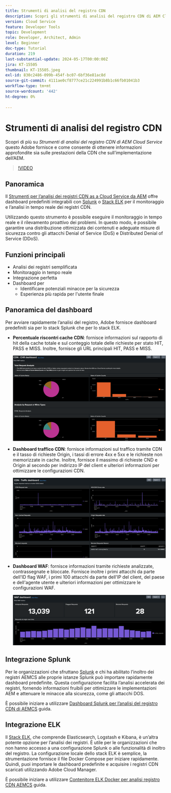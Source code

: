 ```yaml
---
title: Strumenti di analisi del registro CDN
description: Scopri gli strumenti di analisi del registro CDN di AEM Cloud Service forniti da Adobe e come questi consentono di ottenere informazioni sia sulle prestazioni della CDN che sull’implementazione dell’AEM.
version: Cloud Service
feature: Developer Tools
topic: Development
role: Developer, Architect, Admin
level: Beginner
doc-type: Tutorial
duration: 219
last-substantial-update: 2024-05-17T00:00:00Z
jira: KT-15505
thumbnail: KT-15505.jpeg
exl-id: 830c2486-099b-454f-bc07-6bf36e81ac8d
source-git-commit: 4111ae0cf8777ce21c224991b8b1c66fb01041b3
workflow-type: tm+mt
source-wordcount: '442'
ht-degree: 0%

---
```


# Strumenti di analisi del registro CDN

Scopri di più su _Strumenti di analisi del registro CDN di AEM Cloud Service_ questo Adobe fornisce e come consente di ottenere informazioni approfondite sia sulle prestazioni della CDN che sull’implementazione dell’AEM.
 
>[!VIDEO](https://video.tv.adobe.com/v/3429177?quality=12&learn=on)

## Panoramica

Il [Strumenti per l’analisi dei registri CDN as a Cloud Service da AEM](https://github.com/adobe/AEMCS-CDN-Log-Analysis-Tooling) offre dashboard predefiniti integrabili con [Splunk](https://www.splunk.com/en_us/products/observability-cloud.html) o [Stack ELK](https://www.elastic.co/elastic-stack) per il monitoraggio e l’analisi in tempo reale dei registri CDN.

Utilizzando questo strumento è possibile eseguire il monitoraggio in tempo reale e il rilevamento proattivo dei problemi. In questo modo, è possibile garantire una distribuzione ottimizzata dei contenuti e adeguate misure di sicurezza contro gli attacchi Denial of Service (DoS) e Distributed Denial of Service (DDoS).

## Funzioni principali

- Analisi dei registri semplificata
- Monitoraggio in tempo reale
- Integrazione perfetta
- Dashboard per
   - Identificare potenziali minacce per la sicurezza
   - Esperienza più rapida per l&#39;utente finale

## Panoramica del dashboard

Per avviare rapidamente l’analisi del registro, Adobe fornisce dashboard predefiniti sia per lo stack Splunk che per lo stack ELK.

- **Percentuale riscontri cache CDN**: fornisce informazioni sul rapporto di hit della cache totale e sul conteggio totale delle richieste per stato HIT, PASS e MISS. Inoltre, fornisce gli URL principali HIT, PASS e MISS.

  ![Percentuale riscontri cache CDN](assets/CHR-dashboard.png)

- **Dashboard traffico CDN**: fornisce informazioni sul traffico tramite CDN e il tasso di richieste Origin, i tassi di errore 4xx e 5xx e le richieste non memorizzate in cache. Inoltre, fornisce il massimo di richieste CND e Origin al secondo per indirizzo IP del client e ulteriori informazioni per ottimizzare le configurazioni CDN.

  ![Dashboard traffico CDN](assets/Traffic-dashboard.png)

- **Dashboard WAF**: fornisce informazioni tramite richieste analizzate, contrassegnate e bloccate. Fornisce inoltre i primi attacchi da parte dell&#39;ID flag WAF, i primi 100 attacchi da parte dell&#39;IP del client, del paese e dell&#39;agente utente e ulteriori informazioni per ottimizzare le configurazioni WAF.

  ![Dashboard WAF](assets/WAF-Dashboard.png)

## Integrazione Splunk

Per le organizzazioni che sfruttano [Splunk](https://www.splunk.com/en_us/products/observability-cloud.html) e chi ha abilitato l’inoltro dei registri AEMCS alle proprie istanze Splunk può importare rapidamente dashboard predefinite. Questa configurazione facilita l’analisi accelerata dei registri, fornendo informazioni fruibili per ottimizzare le implementazioni AEM e attenuare le minacce alla sicurezza, come gli attacchi DOS.

È possibile iniziare a utilizzare [Dashboard Splunk per l’analisi del registro CDN di AEMCS](https://github.com/adobe/AEMCS-CDN-Log-Analysis-Tooling/blob/main/Splunk/README.md#splunk-dashboards-for-aemcs-cdn-log-analysis) guida.


## Integrazione ELK

Il [Stack ELK](https://www.elastic.co/elastic-stack), che comprende Elasticsearch, Logstash e Kibana, è un’altra potente opzione per l’analisi dei registri. È utile per le organizzazioni che non hanno accesso a una configurazione Splunk o alle funzionalità di inoltro del registro. La configurazione locale dello stack ELK è semplice, la strumentazione fornisce il file Docker Compose per iniziare rapidamente. Quindi, puoi importare le dashboard predefinite e acquisire i registri CDN scaricati utilizzando Adobe Cloud Manager.

È possibile iniziare a utilizzare [Contenitore ELK Docker per analisi registro CDN AEMCS](https://github.com/adobe/AEMCS-CDN-Log-Analysis-Tooling/blob/main/ELK/README.md#elk-docker-container-for-aemcs-cdn-log-analysis) guida.
